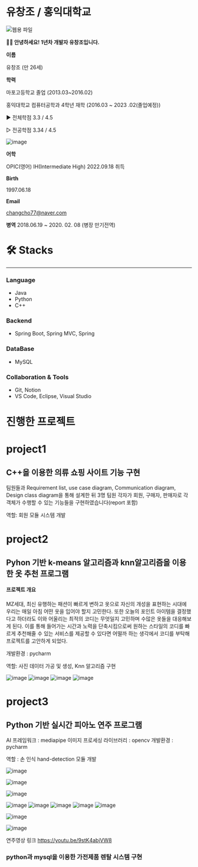 
# 유창조 / 홍익대학교
![웹용 파일](https://user-images.githubusercontent.com/104131424/196584960-f9254a6d-48e7-4303-aaba-229a69e44492.jpg)

**🙋‍♂️ 안녕하세요! 1년차 개발자 유창조입니다.** 

**이름**

유창조 (만 26세)

**학력**

마포고등학교 졸업 (2013.03~2016.02)

홍익대학교 컴퓨터공학과 4학년 재학 (2016.03 ~ 2023 .02(졸업예정))

▶ 전체학점 3.3 / 4.5

▷ 전공학점 3.34 / 4.5

![image](https://user-images.githubusercontent.com/104131424/196586238-dd17cf54-8c21-4791-8314-01e1e6c6d369.png)

**어학**

OPIC(영어) IH(Intermediate High) 
2022.09.18 취득

**Birth**

1997.06.18

 **Email**

changcho77@naver.com

**병역**
2018.06.19 ~ 2020. 02. 08 (병장 만기전역)

# 🛠️ Stacks

---

### Language

- Java
- Python
- C++

### Backend

- Spring Boot, Spring MVC, Spring

### DataBase

- MySQL

### Collaboration & Tools

- Git, Notion
- VS Code, Eclipse, Visual Studio


# 진행한 프로젝트

# project1
## C++을 이용한 의류 쇼핑 사이트 기능 구현

팀원들과 Requirement list, use case diagram, Communication diagram, Design class diagram을 통해 설계한 뒤 
3명 팀원 각자가 회원, 구매자, 판매자로 각 객체가 수행할 수 있는 기능들을 구현하였습니다(report 포함)

역할: 회원 모듈 시스템 개발

# project2
## Pyhon 기반 k-means 알고리즘과 knn알고리즘을 이용한 옷 추천 프로그램


#### 프로젝트 개요 
MZ세대, 최신 유행하는 패션이 빠르게 변하고 옷으로 자신의 개성을 표현하는 시대에 우리는 매일 아침 어떤 옷을 입어야 할지 고민한다. 또한 오늘의 포인트 아이템을 결정했다고 하더라도 이와 어울리는 최적의 코디는 무엇일지 고민하며 수많은 옷들을 대응해보게 된다. 이를 통해 들어가는 시간과 노력을 단축시킴으로써 원하는 스타일의 코디를 빠르게 추천해줄 수 있는 서비스를 제공할 수 있다면 어떨까 하는 생각에서 코디를 부탁해 프로젝트를 고안하게 되었다. 

개발환경 : pycharm

역할: 사진 데이터 가공 및 생성, Knn 알고리즘 구현

![image](https://user-images.githubusercontent.com/104131424/190946140-d248fa30-44c5-493a-996a-a4a2a57a61f9.png)
![image](https://user-images.githubusercontent.com/104131424/190570620-fac3ba94-5c65-4f95-a814-0c04680335e0.png)
![image](https://user-images.githubusercontent.com/104131424/190570705-43fe9027-9a57-4df9-840d-b1d12ff905ea.png)
![image](https://user-images.githubusercontent.com/104131424/190570961-d481c23e-daa1-41f2-b654-cdf85659376f.png)





# project3
## Python 기반 실시간 피아노 연주 프로그램

AI 프레임워크 : mediapipe
이미지 프로세싱 라이브러리 : opencv
개발환경 : pycharm

역할 : 손 인식 hand-detection 모듈 개발

![image](https://user-images.githubusercontent.com/104131424/190945059-6b6bb35a-99b0-44fc-963c-c21c0aaba66a.png)

![image](https://user-images.githubusercontent.com/104131424/190945094-02080953-f625-4ff3-a227-73f49839ab08.png)

![image](https://user-images.githubusercontent.com/104131424/190945134-6597ecd1-726f-480f-9a7a-05152ac7fdd3.png)

![image](https://user-images.githubusercontent.com/104131424/190945151-e1fa1994-8a0b-4ba6-9064-0741f6fcb556.png)
![image](https://user-images.githubusercontent.com/104131424/190945171-354b9cb4-5193-4932-92dc-a598020ac62a.png)
![image](https://user-images.githubusercontent.com/104131424/190945181-11ac4317-5c92-45bf-8b98-0f6d70764507.png)
![image](https://user-images.githubusercontent.com/104131424/190945202-a85e14cc-8ce7-4aba-bb66-d60f6be4abe6.png)
![image](https://user-images.githubusercontent.com/104131424/190945252-d619da73-4cc4-462c-81ac-de7ebbb27615.png)



![image](https://user-images.githubusercontent.com/104131424/190571315-a1a03eab-fb58-4f45-8d72-774e056382d8.png)

![image](https://user-images.githubusercontent.com/104131424/190571533-c3dc70ff-227f-4789-85d1-58c62981bc4b.png)



연주영상 링크
https://youtu.be/9stK4abjVW8


### python과 mysql을 이용한 가전제품 렌탈 시스템 구현
